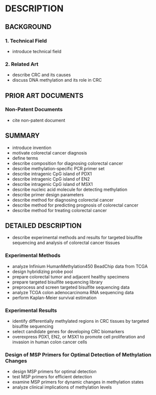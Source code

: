 # DESCRIPTION

## BACKGROUND

### 1. Technical Field

- introduce technical field

### 2. Related Art

- describe CRC and its causes
- discuss DNA methylation and its role in CRC

## PRIOR ART DOCUMENTS

### Non-Patent Documents

- cite non-patent document

## SUMMARY

- introduce invention
- motivate colorectal cancer diagnosis
- define terms
- describe composition for diagnosing colorectal cancer
- describe methylation-specific PCR primer set
- describe intragenic CpG island of PDX1
- describe intragenic CpG island of EN2
- describe intragenic CpG island of MSX1
- describe nucleic acid molecule for detecting methylation
- describe primer design parameters
- describe method for diagnosing colorectal cancer
- describe method for predicting prognosis of colorectal cancer
- describe method for treating colorectal cancer

## DETAILED DESCRIPTION

- describe experimental methods and results for targeted bisulfite sequencing and analysis of colorectal cancer tissues

### Experimental Methods

- analyze Infinium HumanMethylation450 BeadChip data from TCGA
- design hybridizing probe pool
- prepare colorectal tumor and adjacent healthy specimens
- prepare targeted bisulfite sequencing library
- preprocess and screen targeted bisulfite sequencing data
- analyze TCGA colon adenocarcinoma RNA sequencing data
- perform Kaplan-Meier survival estimation

### Experimental Results

- identify differentially methylated regions in CRC tissues by targeted bisulfite sequencing
- select candidate genes for developing CRC biomarkers
- overexpress PDX1, EN2, or MSX1 to promote cell proliferation and invasion in human colon cancer cells

### Design of MSP Primers for Optimal Detection of Methylation Changes

- design MSP primers for optimal detection
- test MSP primers for efficient detection
- examine MSP primers for dynamic changes in methylation states
- analyze clinical implications of methylation levels

